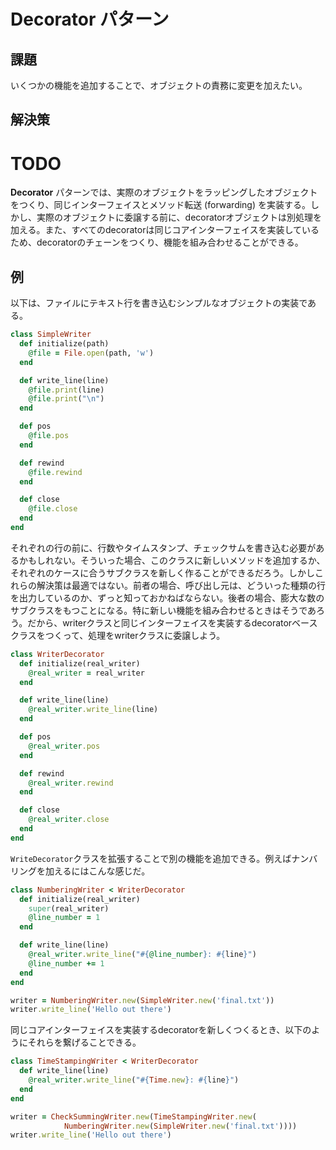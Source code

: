 # Decorator パターン

## 課題
いくつかの機能を追加することで、オブジェクトの責務に変更を加えたい。

## 解決策
# TODO
**Decorator** パターンでは、実際のオブジェクトをラッピングしたオブジェクトをつくり、同じインターフェイスとメソッド転送 (forwarding) を実装する。しかし、実際のオブジェクトに委譲する前に、decoratorオブジェクトは別処理を加える。また、すべてのdecoratorは同じコアインターフェイスを実装しているため、decoratorのチェーンをつくり、機能を組み合わせることができる。

## 例
以下は、ファイルにテキスト行を書き込むシンプルなオブジェクトの実装である。

```ruby
class SimpleWriter
  def initialize(path)
    @file = File.open(path, 'w')
  end

  def write_line(line)
    @file.print(line)
    @file.print("\n")
  end

  def pos
    @file.pos
  end

  def rewind
    @file.rewind
  end

  def close
    @file.close
  end
end
```

それぞれの行の前に、行数やタイムスタンプ、チェックサムを書き込む必要があるかもしれない。そういった場合、このクラスに新しいメソッドを追加するか、それぞれのケースに合うサブクラスを新しく作ることができるだろう。しかしこれらの解決策は最適ではない。前者の場合、呼び出し元は、どういった種類の行を出力しているのか、ずっと知っておかねばならない。後者の場合、膨大な数のサブクラスをもつことになる。特に新しい機能を組み合わせるときはそうであろう。だから、writerクラスと同じインターフェイスを実装するdecoratorベースクラスをつくって、処理をwriterクラスに委譲しよう。

```ruby
class WriterDecorator
  def initialize(real_writer)
    @real_writer = real_writer
  end

  def write_line(line)
    @real_writer.write_line(line)
  end

  def pos
    @real_writer.pos
  end

  def rewind
    @real_writer.rewind
  end

  def close
    @real_writer.close
  end
end
```

`WriteDecorator`クラスを拡張することで別の機能を追加できる。例えばナンバリングを加えるにはこんな感じだ。

```ruby
class NumberingWriter < WriterDecorator
  def initialize(real_writer)
    super(real_writer)
    @line_number = 1
  end

  def write_line(line)
    @real_writer.write_line("#{@line_number}: #{line}")
    @line_number += 1
  end
end

writer = NumberingWriter.new(SimpleWriter.new('final.txt'))
writer.write_line('Hello out there')
```

同じコアインターフェイスを実装するdecoratorを新しくつくるとき、以下のようにそれらを繋げることできる。

```ruby
class TimeStampingWriter < WriterDecorator
  def write_line(line)
    @real_writer.write_line("#{Time.new}: #{line}")
  end
end

writer = CheckSummingWriter.new(TimeStampingWriter.new(
            NumberingWriter.new(SimpleWriter.new('final.txt'))))
writer.write_line('Hello out there')
```
